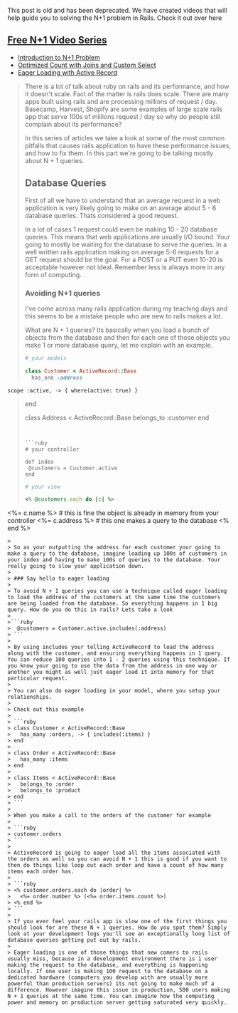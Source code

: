 This post is old and has been deprecated. We have created videos that will help guide you to solving the N+1 problem in Rails. Check it out over here

## [Free N+1 Video Series](http://codemy.net/posts/search/playlists/a-shot-of-ruby/tags/n-1/order/asc)

+ [Introduction to N+1 Problem](http://codemy.net/posts/introduction-to-n-1-problem)
+ [Optimized Count with Joins and Custom Select](http://codemy.net/posts/optimized-count-with-joins-and-custom-select)
+ [Eager Loading with Active Record](http://codemy.net/posts/eager-loading-with-active-record)


> There is a lot of talk about ruby on rails and its performance, and how it doesn't scale. Fact of the matter is rails does scale. There are many apps built using rails and are processing millions of request / day. Basecamp, Harvest, Shopify are some examples of large scale rails app that serve 100s of millions request / day so why do people still complain about its performance?
>
> In this series of articles we take a look at some of the most common pitfalls that causes rails application to have these performance issues, and how to fix them. In this part we're going to be talking mostly about N + 1 queries.
>
> ## Database Queries
>
> First of all we have to understand that an average request in a web application is very likely going to make on an average about 5 - 6 database queries. Thats considered a good request.
>
> In a lot of cases 1 request could even be making 10 - 20 database queries. This means that web applications are usually I/O bound. Your going to mostly be waiting for the database to serve the queries. In a well written rails application making on average 5-6 requests for a GET request should be the goal. For a POST or a PUT even 10-20 is acceptable however not ideal. Remember less is always more in any form of computing.
>
> ### Avoiding N+1 queries
>
> I've come across many rails application during my teaching days and this seems to be a mistake people who are new to rails makes a lot. 
>
> What are N + 1 queries? Its basically when you load a bunch of objects from the database and then for each one of those objects you make 1 or more database query, let me explain with an example.
>
> ```ruby
> # your models
> 
> class Customer < ActiveRecord::Base
>   has_one :address
    scope :active, -> { where(active: true) }
> end
>
> class Address < ActiveRecord::Base
>   belongs_to :customer
> end
>
> ```
>
>
> ```ruby
> # your controller
>
> def index
>  @customers = Customer.active
> end
> ```
>
> ```ruby
> # your view
>
> <% @customers.each do |c| %>
  <%= c.name %> # this is fine the object is already in memory from your controller
  <%= c.address %> # this one makes a query to the database
<% end %>
```
>
> So as your outputting the address for each customer your going to make a query to the database, imagine loading up 100s of customers in your index and having to make 100s of queries to the database. Your really going to slow your application down.
>
> ### Say hello to eager loading
> 
> To avoid N + 1 queries you can use a technique called eager loading to load the address of the customers at the same time the customers are being loaded from the database. So everything happens in 1 big query. How do you do this in rails? Lets take a look
> 
>```ruby
>  @customers = Customer.active.includes(:address)
> ```
>
> By using includes your telling ActiveRecord to load the address along with the customer, and ensuring everything happens in 1 query. You can reduce 100 queries into 1 - 2 queries using this technique. If you know your going to use the data from the address in one way or another you might as well just eager load it into memory for that particular request.
>
> You can also do eager loading in your model, where you setup your relationships.
>
> Check out this example
>
> ```ruby
> class Customer < ActiveRecord::Base
>   has_many :orders, -> { includes(:items) }
> end
>
> class Order < ActiveRecord::Base
>   has_many :items
> end
>
> class Items < ActiveRecord::Base
>   belongs_to :order
>   belongs_to :product
> end
> ```
>
> When you make a call to the orders of the customer for example
>
> ```ruby
> customer.orders
> ```
>
> ActiveRecord is going to eager load all the items associated with the orders as well so you can avoid N + 1 this is good if you want to then do things like loop out each order and have a count of how many items each order has.
> 
> ```ruby
> <% customer.orders.each do |order| %>
>   <%= order.number %> (<%= order.items.count %>)
> <% end %>
> ```
>
> If you ever feel your rails app is slow one of the first things you should look for are these N + 1 queries. How do you spot them? Simply look at your development logs you'll see an exceptionally long list of database queries getting put out by rails.
>
> Eager loading is one of those things that new comers to rails usually miss, because in a development environment there is 1 user making the request to the database, and everything is happening locally. If one user is making 100 request to the database on a dedicated hardware (computers you develop with are usually more powerful than production servers) its not going to make much of a difference. However imagine this issue in production, 500 users making N + 1 queries at the same time. You can imagine how the computing power and memory on production server getting saturated very quickly.